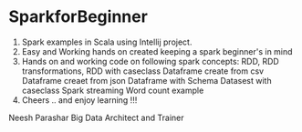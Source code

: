 # SparkforBeginner
1. Spark examples in Scala using Intellij project. 
2. Easy and Working hands on created keeping a spark beginner's in mind
3. Hands on and working code on following spark concepts:
    RDD, 
    RDD transformations, RDD with caseclass
    Dataframe create from csv
    Dataframe creaet from json
    Dataframe with Schema
    Datasest with caseclass 
    Spark streaming Word count example
4. Cheers .. and enjoy learning !!!

Neesh Parashar
Big Data Architect and Trainer
